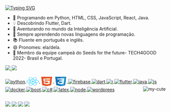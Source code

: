 <a href="https://git.io/typing-svg"><img src="https://readme-typing-svg.demolab.com?font=Inconsolata&size=27&pause=1000&color=47DFF7&center=true&width=435&lines=Ol%C3%A1%2C+eu+sou+a+Mylena+Ang%C3%A9lica" alt="Typing SVG" /></a>

- 🌼 Programando em Python, HTML, CSS, JavaScript, React, Java.
- 💡 Descobrindo Flutter, Dart.
- 🧠 Aventurando no mundo da Inteligência Artificial.
- 🌱 Sempre aprendendo novas linguagens de programação.
- 📚 Fluente em português e inglês.
- 😄 Pronomes: ela/dela.
- 🍑 Membro da equipe campeã do Seeds for the future- TECH4GOOD 2022- Brasil e Portugal.

 <div>
  <a href="https://github.com/mylena-angelica">
  <img height="180em" src="https://github-readme-stats.vercel.app/api?username=mylena-angelica&show_icons=true&bg_color=22272E&title_color=32D1F7&text_color=FFFF&icon_color=F7613E&hide_border=true&include_all_commits=true&count_private=true"/>
  <img height="180em" src="https://github-readme-stats.vercel.app/api/top-langs/?username=mylena-angelica&layout=compact&langs_count=7&bg_color=22272E&title_color=32D1F7&text_color=FFFF&icon_color=F7613E&hide_border=true"/>
</div>
<div style="display: inline_block"><br>
  <img align="center" alt="python" height="30" width="40" src="https://cdn.jsdelivr.net/gh/devicons/devicon/icons/python/python-original.svg">
  <img align="center" alt="react" height="30" width="40" src="https://raw.githubusercontent.com/devicons/devicon/master/icons/react/react-original.svg">
  <img align="center" alt="HTML" height="30" width="40" src="https://raw.githubusercontent.com/devicons/devicon/master/icons/html5/html5-original.svg">
  <img align="center" alt="CSS" height="30" width="40" src="https://raw.githubusercontent.com/devicons/devicon/master/icons/css3/css3-original.svg">
  <img align="center" alt="firebase" height="30" width="40" src="https://cdn.jsdelivr.net/gh/devicons/devicon/icons/firebase/firebase-plain.svg">
  <img align="center" alt="dart" height="30" width="40" src="https://cdn.jsdelivr.net/gh/devicons/devicon/icons/dart/dart-original.svg">
  <img align="center" alt="r" height="30" width="40" src="https://cdn.jsdelivr.net/gh/devicons/devicon/icons/r/r-original.svg" >
  <img align="center" alt="flutter" height="30" width="40" src="https://cdn.jsdelivr.net/gh/devicons/devicon/icons/flutter/flutter-original.svg">
  <img align="center" alt="java" height="30" width="40" src="https://cdn.jsdelivr.net/gh/devicons/devicon/icons/java/java-original.svg">
  <img align="center" alt="js" height="30" width="40" src="https://cdn.jsdelivr.net/gh/devicons/devicon/icons/javascript/javascript-original.svg">
  <img align="center" alt="docker" height="30" width="40" src="https://cdn.jsdelivr.net/gh/devicons/devicon/icons/docker/docker-original.svg">
  <img align="center" alt="boot" height="30" width="40" src="https://cdn.jsdelivr.net/gh/devicons/devicon/icons/bootstrap/bootstrap-original.svg">
  <img align="center" alt="c#" height="30" width="40" src="https://cdn.jsdelivr.net/gh/devicons/devicon/icons/csharp/csharp-original.svg">
  <img align="center" alt="latex" height="30" width="40" src="https://cdn.jsdelivr.net/gh/devicons/devicon/icons/latex/latex-original.svg">
  <img align="center" alt="node" height="30" width="40" src="https://cdn.jsdelivr.net/gh/devicons/devicon/icons/nodejs/nodejs-original.svg">
  <img align="center" alt="wordprees" height="30" width="40" src="https://cdn.jsdelivr.net/gh/devicons/devicon/icons/wordpress/wordpress-plain.svg"> 
  <img align="right" alt="my-cute" src="https://i.picasion.com/pic91/7822c1d3ce6bb4d78795c771a64459ee.gif">
 
  
</div>
  
  ##
 
<div> 
  <a href="https://t.me/Mycoalhada" target="_blank"><img src="https://img.shields.io/badge/Telegram-2CA5E0?style=for-the-badge&logo=telegram&logoColor=white"></a>
  <a href = "mailto:mylena.asfa@gmail.com"><img src="https://img.shields.io/badge/Gmail-D14836?style=for-the-badge&logo=gmail&logoColor=white"></a>
  <a href="https://www.linkedin.com/in/mylena-ang%C3%A9lica-b99059213" target="_blank"><img src="https://img.shields.io/badge/LinkedIn-0077B5?style=for-the-badge&logo=linkedin&logoColor=white"></a> 
 <a href = "https://www.behance.net/mylenaangelica"><img src="	https://img.shields.io/badge/-Behance-blue?style=for-the-badge&logo=behance&logoColor=white"></a>
  
 
</div>
